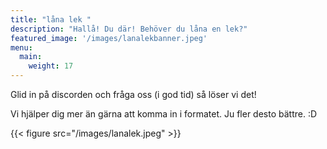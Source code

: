 ```yaml
---
title: "låna lek "
description: "Hallå! Du där! Behöver du låna en lek?"
featured_image: '/images/lanalekbanner.jpeg'
menu:
  main:
    weight: 17
---
```





Glid in på discorden och fråga oss (i god tid) så löser vi det!

Vi hjälper dig mer än gärna att komma in i formatet. Ju fler desto bättre. :D

{{< figure src="/images/lanalek.jpeg" >}}
